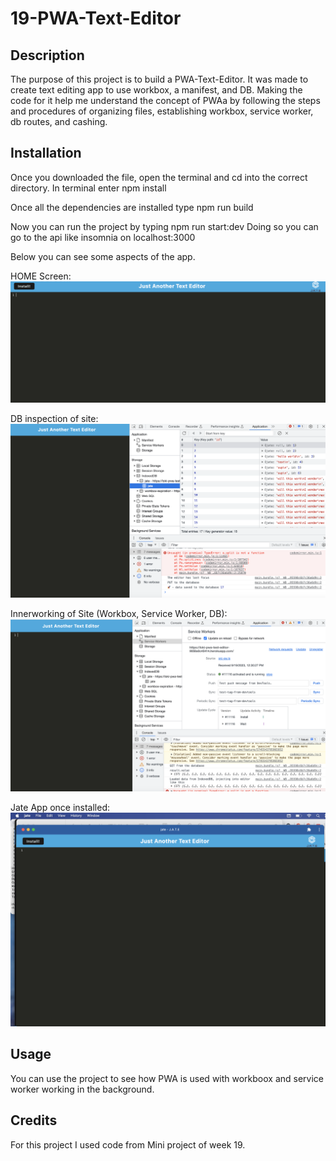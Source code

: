 # 19-PWA-Text-Editor


## Description
The purpose of this project is to build a PWA-Text-Editor. It was made to create text editing app to use workbox, a manifest, and DB. Making the code for it help me understand the concept of PWAa by following the steps and procedures of organizing files, establishing workbox, service worker, db routes, and cashing.

## Installation
Once you downloaded the file, open the terminal and cd into the correct directory.
In terminal enter 
npm install

Once all the dependencies are installed type npm run build

Now you can run the project by typing
npm run start:dev
Doing so you can go to the api like insomnia on localhost:3000

Below you can see some aspects of the app.

HOME Screen:
![screenshot of Homepage](/images/01.png) 

DB inspection of site:
![screenshot of DB](/images/02.png) 

Innerworking of Site (Workbox, Service Worker, DB):
![screenshot of Service Worker](/images/03.png) 

Jate App once installed:
![screenshot of Jate App](/images/04.png) 

## Usage
You can use the project to see how PWA is used with workboox and service worker working in the background. 

## Credits
For this project I used code from Mini project of week 19.